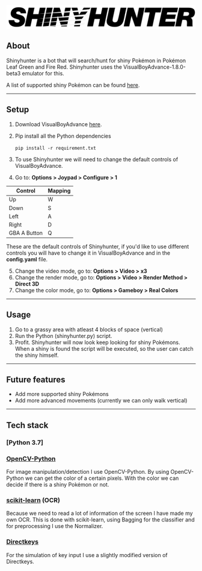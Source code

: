 

![alt text][logo]

[logo]: /shinyhunterlogo.png


## About
Shinyhunter is a bot that will search/hunt for shiny Pokémon in Pokémon Leaf Green and Fire Red. Shinyhunter uses the VisualBoyAdvance-1.8.0-beta3 emulator for this. 

A list of supported shiny Pokémon can be found [here](/shinylist.json).

---

## Setup
1. Download VisualBoyAdvance [here](http://www.emulator-zone.com/doc.php/gba/vboyadvance.html).

2. Pip install all the Python dependencies

    `pip install -r requirement.txt`

3. To use Shinyhunter we will need to change the default controls of VisualBoyAdvance. 

4. Go to: **Options > Joypad > Configure > 1**

Control | Mapping |
--- | --- |
Up| W
Down| S
Left| A
Right| D
GBA A Button| Q

These are the default controls of Shinyhunter, if you'd like to use different controls you will have to change it in VisualBoyAdvance and in the **config.yaml** file.


5. Change the video mode, go to: **Options > Video > x3**
6. Change the render mode, go to: **Options > Video > Render Method > Direct 3D**
7. Change the color mode, go to: **Options > Gameboy > Real Colors**
---
## Usage

1. Go to a grassy area with atleast 4 blocks of space (vertical)
2. Run the Python (shinyhunter.py) script.
3. Profit. Shinyhunter will now look keep looking for shiny Pokémons. When a shiny is found the script will be executed, so the user can catch the shiny himself.
---


## Future features
* Add more supported shiny Pokémons
* Add more advanced movements (currently we can only walk vertical)
---

## Tech stack

### [Python 3.7]

### [OpenCV-Python](https://pypi.org/project/opencv-python/)
For image manipulation/detection I use OpenCV-Python. By using OpenCV-Python we can get the color of a certain pixels. With the color we can decide if there is a shiny Pokémon or not.

### [scikit-learn](https://pypi.org/project/scikit-learn/) (OCR)
Because we need to read a lot of information of the screen I have made my own OCR. This is done with scikit-learn, using Bagging for the classifier and for preprocessing I use the Normalizer.

### [Directkeys](https://stackoverflow.com/questions/14489013/simulate-python-keypresses-for-controlling-a-game)
For the simulation of key input I use a slightly modified version of Directkeys.



